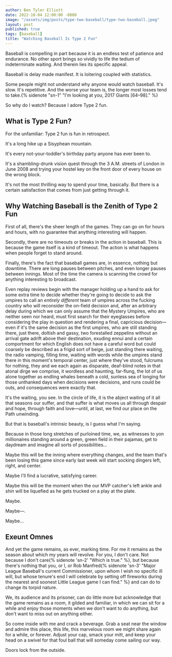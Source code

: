 ```yaml
---
author: Ben Tyler Elliott
date: 2022-10-04 12:00:00 -0800
image: "/assets/img/posts/type-two-baseball/type-two-baseball.jpeg"
layout: post
published: true
tags: [baseball]
title: "Watching Baseball Is Type 2 Fun"
---
```


Baseball is compelling in part because it is an endless test of patience and endurance. No other sport brings so vividly to life the tedium of indeterminate waiting. And therein lies its specific appeal.

<!--more-->

Baseball is delay made manifest. It is loitering coupled with statistics.

Some people might not understand why anyone would watch baseball. It's slow. It's repetitive. And the worse your team is, the longer most losses tend to take.{% sidenote "sn-1" "I'm looking at you, 2017 Giants [64–98]." %}

So why do I watch? Because I adore Type 2 fun.

## What is Type 2 Fun?

For the unfamiliar: Type 2 fun is fun in retrospect.

It's a long hike up a Sisyphean mountain.

It's every not-your-toddler's birthday party anyone has ever been to.

It's a shambling-drunk vision quest through the 3 A.M. streets of London in June 2008 and trying your hostel key on the front door of every house on the wrong block.

It's not the most thrilling way to spend your time, basically. But there is a certain satisfaction that comes from just getting through it.

## Why Watching Baseball is the Zenith of Type 2 Fun

First of all, there's the sheer length of the games. They can go on for hours and hours, with no guarantee that anything interesting will happen.

Secondly, there are no timeouts or breaks in the action in baseball. This is because the game itself is a kind of timeout. The action is what happens when people forget to stand around.

Finally, there's the fact that baseball games are, in essence, nothing but downtime. There are long pauses between pitches, and even longer pauses between innings. Most of the time the camera is scanning the crowd for anything interesting to broadcast.

Even replay reviews begin with the manager holding up a hand to ask for some extra time to decide whether they're going to decide to ask the umpires to call an *entirely different* team of umpires across the fucking country who will reconsider the on-field decision and, after an arbitrary delay during which we can only assume that the Mystery Umpires, who are neither seen nor heard, must first search for their eyeglasses before considering the play in question and rendering a final, capricious decision—even if it's the same decision as the first umpires, who are still standing there, just there, doltish and gassy, two forestalled zeppelins without an arrival gate adrift above their destination, exuding ennui and a certain comportment for which English does not have a careful word but could coarsely be described as a frigid sort of beige, just standing there waiting, the radio vamping, filling time, waiting with words while the umpires stand there in this moment's temporal center, just where they've stood, fulcrums for nothing, they and we each again as disparate, deaf-blind notes in that atonal dirge we comprise, it wordless and haunting, far-flung, the lot of us alone together as endling whales beneath a cold, sunless sea of longing for those unthanked days when decisions were decisions, and runs could be outs, and consequences were exactly that.

It's the waiting, you see. In the circle of life, it is the abject waiting of it all that seasons our suffer, and that suffer is what moves us all through despair and hope, through faith and love—until, at last, we find our place on the Path unwinding.

But that is baseball's intrinsic beauty, is I guess what I'm saying.

Because in those long stretches of purloined time, we, as witnesses to yon millionaires standing around a green, green field in their pajamas, get to daydream and imagine all sorts of possibilities...

Maybe this will be the inning where everything changes, and the team that's been losing this game since early last week will  start socking dingers left, right, and center.

Maybe I'll find a lucrative, satisfying career.

Maybe this will be the moment when the our MVP catcher's left ankle and shin will be liquefied as he gets trucked on a play at the plate.

Maybe.

Maybe—.

Maybe...

## Exeunt Omnes

And yet the game remains, as ever, marking time. For me it remains as the season about which my years will revolve. For you, I don't care. Not because I don't care{% sidenote 'sn-2' "Which is true." %}, but because there's nothing that you, or I, or Rob Manfred{% sidenote 'sn-3' "Major League Baseball's current Commissioner, upon whom I wish no specific ill will, but whose tenure's end I will celebrate by setting off fireworks during the nearest and soonest Little League game I can find." %} and can do to change its torpid nature.

We, its audience and its prisoner, can do little more but acknowledge that the game remains as a room, it gilded and familiar, in which we can sit for a while and enjoy those moments when we don't want to do anything, but don't want to miss out on anything either.

So come inside with me and crack a beverage. Grab a seat near the window and admire this place, this life, this marvelous room we might share again for a while, or forever. Adjust your cap, smack your mitt, and keep your head on a swivel for that foul ball that will someday come sailing our way.

Doors lock from the outside.
